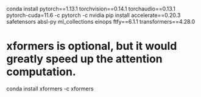 conda install pytorch==1.13.1 torchvision==0.14.1 torchaudio==0.13.1 pytorch-cuda=11.6 -c pytorch -c nvidia
pip install accelerate==0.20.3 safetensors absl-py ml_collections einops ftfy==6.1.1 transformers==4.28.0

# xformers is optional, but it would greatly speed up the attention computation.
conda install xformers -c xformers